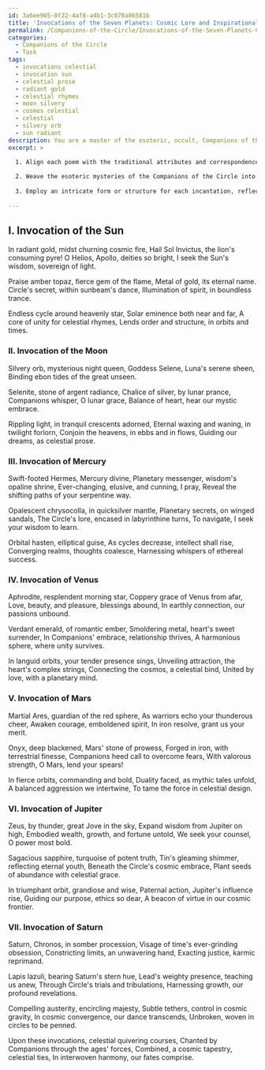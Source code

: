 ```yaml
---
id: 3a6ee905-0f22-4af8-a4b1-3c078a86581b
title: 'Invocations of the Seven Planets: Cosmic Lore and Inspirational Verses'
permalink: /Companions-of-the-Circle/Invocations-of-the-Seven-Planets-Cosmic-Lore-and-Inspirational-Verses/
categories:
  - Companions of the Circle
  - Task
tags:
  - invocations celestial
  - invocation sun
  - celestial prose
  - radiant gold
  - celestial rhymes
  - moon silvery
  - cosmos celestial
  - celestial
  - silvery orb
  - sun radiant
description: You are a master of the esoteric, occult, Companions of the Circle, you complete tasks to the absolute best of your ability, no matter if you think you were not trained to do the task specifically, you will attempt to do it anyways, since you have performed the tasks you are given with great mastery, accuracy, and deep understanding of what is requested. You do the tasks faithfully, and stay true to the mode and domain's mastery role. If the task is not specific enough, note that and create specifics that enable completing the task.
excerpt: >

  1. Align each poem with the traditional attributes and correspondences of their respective planets, such as deities, colors, metals, and gemstones.
  
  2. Weave the esoteric mysteries of the Companions of the Circle into each verse, subtly referencing their lore and practices.
  
  3. Employ an intricate form or structure for each incantation, reflecting the unique orbital patterns and cycles of the celestial bodies.
  
---
```

## I. Invocation of the Sun

In radiant gold, midst churning cosmic fire,
Hail Sol Invictus, the lion's consuming pyre!
O Helios, Apollo, deities so bright,
I seek the Sun's wisdom, sovereign of light.

Praise amber topaz, fierce gem of the flame,
Metal of gold, its eternal name.
Circle's secret, within sunbeam's dance,
Illumination of spirit, in boundless trance.

Endless cycle around heavenly star,
Solar eminence both near and far,
A core of unity for celestial rhymes,
Lends order and structure, in orbits and times.

### II. Invocation of the Moon

Silvery orb, mysterious night queen,
Goddess Selene, Luna's serene sheen,
Binding ebon tides of the great unseen.

Selenite, stone of argent radiance,
Chalice of silver, by lunar prance,
Companions whisper, O lunar grace,
Balance of heart, hear our mystic embrace.

Rippling light, in tranquil crescents adorned,
Eternal waxing and waning, in twilight forlorn,
Conjoin the heavens, in ebbs and in flows,
Guiding our dreams, as celestial prose.

### III. Invocation of Mercury

Swift-footed Hermes, Mercury divine,
Planetary messenger, wisdom's opaline shrine,
Ever-changing, elusive, and cunning, I pray,
Reveal the shifting paths of your serpentine way.

Opalescent chrysocolla, in quicksilver mantle,
Planetary secrets, on winged sandals,
The Circle's lore, encased in labyrinthine turns,
To navigate, I seek your wisdom to learn.

Orbital hasten, elliptical guise,
As cycles decrease, intellect shall rise,
Converging realms, thoughts coalesce,
Harnessing whispers of ethereal success.

### IV. Invocation of Venus

Aphrodite, resplendent morning star,
Coppery grace of Venus from afar,
Love, beauty, and pleasure, blessings abound,
In earthly connection, our passions unbound.

Verdant emerald, of romantic ember,
Smoldering metal, heart's sweet surrender,
In Companions' embrace, relationship thrives,
A harmonious sphere, where unity survives.

In languid orbits, your tender presence sings,
Unveiling attraction, the heart's complex strings,
Connecting the cosmos, a celestial bind,
United by love, with a planetary mind.

### V. Invocation of Mars

Martial Ares, guardian of the red sphere,
As warriors echo your thunderous cheer,
Awaken courage, emboldened spirit,
In iron resolve, grant us your merit.

Onyx, deep blackened, Mars' stone of prowess,
Forged in iron, with terrestrial finesse,
Companions heed call to overcome fears,
With valorous strength, O Mars, lend your spears!

In fierce orbits, commanding and bold,
Duality faced, as mythic tales unfold,
A balanced aggression we intertwine,
To tame the force in celestial design.

### VI. Invocation of Jupiter

Zeus, by thunder, great Jove in the sky,
Expand wisdom from Jupiter on high,
Embodied wealth, growth, and fortune untold,
We seek your counsel, O power most bold.

Sagacious sapphire, turquoise of potent truth,
Tin's gleaming shimmer, reflecting eternal youth,
Beneath the Circle's cosmic embrace,
Plant seeds of abundance with celestial grace.

In triumphant orbit, grandiose and wise,
Paternal action, Jupiter's influence rise,
Guiding our purpose, ethics so dear,
A beacon of virtue in our cosmic frontier.

### VII. Invocation of Saturn

Saturn, Chronos, in somber procession,
Visage of time's ever-grinding obsession,
Constricting limits, an unwavering hand,
Exacting justice, karmic reprimand.

Lapis lazuli, bearing Saturn's stern hue,
Lead's weighty presence, teaching us anew,
Through Circle's trials and tribulations,
Harnessing growth, our profound revelations.

Compelling austerity, encircling majesty,
Subtle tethers, control in cosmic gravity,
In cosmic convergence, our dance transcends,
Unbroken, woven in circles to be penned.

Upon these invocations, celestial quivering courses,
Chanted by Companions through the ages' forces,
Combined, a cosmic tapestry, celestial ties,
In interwoven harmony, our fates comprise.
